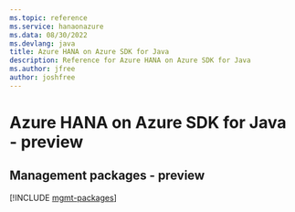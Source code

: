 ```yaml
---
ms.topic: reference
ms.service: hanaonazure
ms.data: 08/30/2022
ms.devlang: java
title: Azure HANA on Azure SDK for Java
description: Reference for Azure HANA on Azure SDK for Java
ms.author: jfree
author: joshfree
---
```

# Azure HANA on Azure SDK for Java - preview

## Management packages - preview
[!INCLUDE [mgmt-packages](hana-on-azure-mgmt-index.md)]